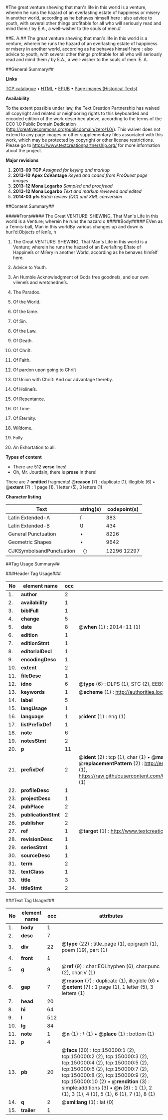 #The great venture shewing that man's life in this world is a venture, wherein he runs the hazard of an everlasting estate of happiness or misery in another world, according as he behaves himself here : also advice to youth, with several other things profitable for all who will seriously read and mind them / by E.A., a well-wisher to the souls of men.#

##E. A.##
The great venture shewing that man's life in this world is a venture, wherein he runs the hazard of an everlasting estate of happiness or misery in another world, according as he behaves himself here : also advice to youth, with several other things profitable for all who will seriously read and mind them / by E.A., a well-wisher to the souls of men.
E. A.

##General Summary##

**Links**

[TCP catalogue](http://www.ota.ox.ac.uk/tcp/)  • 
[HTML](http://tei.it.ox.ac.uk/tcp/Texts-HTML/free/A75/A75727.html)  • 
[EPUB](http://tei.it.ox.ac.uk/tcp/Texts-EPUB/free/A75/A75727.epub) • 
[Page images (Historical Texts)](https://historicaltexts.jisc.ac.uk/eebo-36282185e)

**Availability**

To the extent possible under law, the Text Creation Partnership has waived all copyright and related or neighboring rights to this keyboarded and encoded edition of the work described above, according to the terms of the CC0 1.0 Public Domain Dedication (http://creativecommons.org/publicdomain/zero/1.0/). This waiver does not extend to any page images or other supplementary files associated with this work, which may be protected by copyright or other license restrictions. Please go to https://www.textcreationpartnership.org/ for more information about the project.

**Major revisions**

1. __2013-09__ __TCP__ *Assigned for keying and markup*
1. __2013-10__ __Apex CoVantage__ *Keyed and coded from ProQuest page images*
1. __2013-12__ __Mona Logarbo__ *Sampled and proofread*
1. __2013-12__ __Mona Logarbo__ *Text and markup reviewed and edited*
1. __2014-03__ __pfs__ *Batch review (QC) and XML conversion*

##Content Summary##

#####Front#####
The Great VENTURE: SHEWING, That Man's Life in this world is a Venture; wherein he runs the hazard o
#####Body#####
EVen as a Tennis-ball, Man in this worldBy various changes up and down is hurl'd:Objects of ſenſe, h
1. The Great VENTURE: SHEWING, That Man's Life in this world is a Venture; wherein he runs the hazard of an Everlaſting Eſtate of Happineſs or Miſery in another World, according as he behaves himſelf here.

1. Advice to Youth.

1. An Humble Acknowledgment of Gods free goodneſs, and our own vileneſs and wretchedneſs.

1. The Paradox.

1. Of the World.

1. Of the ſame.

1. Of Sin.

1. Of the Law.

1. Of Death.

1. Of Chriſt.

1. Of Faith.

1. Of pardon upon going to Chriſt

1. Of Ʋnion with Chriſt: And our advantage thereby.

1. Of Holineſs.

1. Of Repentance.

1. Of Time.

1. Of Eternity.

1. Wiſdome.

1. Folly

1. An Exhortation to all.

**Types of content**

  * There are 512 **verse** lines!
  * Oh, Mr. Jourdain, there is **prose** in there!

There are 7 **omitted** fragments! 
 @__reason__ (7) : duplicate (1), illegible (6)  •  @__extent__ (7) : 1 page (1), 1 letter (5), 3 letters (1)

**Character listing**


|Text|string(s)|codepoint(s)|
|---|---|---|
|Latin Extended-A|ſ|383|
|Latin Extended-B|Ʋ|434|
|General Punctuation|•|8226|
|Geometric Shapes|▪|9642|
|CJKSymbolsandPunctuation|〈〉|12296 12297|

##Tag Usage Summary##

###Header Tag Usage###

|No|element name|occ|attributes|
|---|---|---|---|
|1.|__author__|2||
|2.|__availability__|1||
|3.|__biblFull__|1||
|4.|__change__|5||
|5.|__date__|8| @__when__ (1) : 2014-11 (1)|
|6.|__edition__|1||
|7.|__editionStmt__|1||
|8.|__editorialDecl__|1||
|9.|__encodingDesc__|1||
|10.|__extent__|2||
|11.|__fileDesc__|1||
|12.|__idno__|6| @__type__ (6) : DLPS (1), STC (2), EEBO-CITATION (1), OCLC (1), VID (1)|
|13.|__keywords__|1| @__scheme__ (1) : http://authorities.loc.gov/ (1)|
|14.|__label__|5||
|15.|__langUsage__|1||
|16.|__language__|1| @__ident__ (1) : eng (1)|
|17.|__listPrefixDef__|1||
|18.|__note__|6||
|19.|__notesStmt__|2||
|20.|__p__|11||
|21.|__prefixDef__|2| @__ident__ (2) : tcp (1), char (1)  •  @__matchPattern__ (2) : ([0-9\-]+):([0-9IVX]+) (1), (.+) (1)  •  @__replacementPattern__ (2) : http://eebo.chadwyck.com/downloadtiff?vid=$1&page=$2 (1), https://raw.githubusercontent.com/textcreationpartnership/Texts/master/tcpchars.xml#$1 (1)|
|22.|__profileDesc__|1||
|23.|__projectDesc__|1||
|24.|__pubPlace__|2||
|25.|__publicationStmt__|2||
|26.|__publisher__|2||
|27.|__ref__|1| @__target__ (1) : http://www.textcreationpartnership.org/docs/. (1)|
|28.|__revisionDesc__|1||
|29.|__seriesStmt__|1||
|30.|__sourceDesc__|1||
|31.|__term__|2||
|32.|__textClass__|1||
|33.|__title__|3||
|34.|__titleStmt__|2||


###Text Tag Usage###

|No|element name|occ|attributes|
|---|---|---|---|
|1.|__body__|1||
|2.|__desc__|7||
|3.|__div__|22| @__type__ (22) : title_page (1), epigraph (1), poem (19), part (1)|
|4.|__front__|1||
|5.|__g__|9| @__ref__ (9) : char:EOLhyphen (6), char:punc (2), char:V (1)|
|6.|__gap__|7| @__reason__ (7) : duplicate (1), illegible (6)  •  @__extent__ (7) : 1 page (1), 1 letter (5), 3 letters (1)|
|7.|__head__|20||
|8.|__hi__|64||
|9.|__l__|512||
|10.|__lg__|84||
|11.|__note__|1| @__n__ (1) : † (1)  •  @__place__ (1) : bottom (1)|
|12.|__p__|4||
|13.|__pb__|20| @__facs__ (20) : tcp:150000:1 (2), tcp:150000:2 (2), tcp:150000:3 (2), tcp:150000:4 (2), tcp:150000:5 (2), tcp:150000:6 (2), tcp:150000:7 (2), tcp:150000:8 (2), tcp:150000:9 (2), tcp:150000:10 (2)  •  @__rendition__ (3) : simple:additions (3)  •  @__n__ (8) : 1 (1), 2 (1), 3 (1), 4 (1), 5 (1), 6 (1), 7 (1), 8 (1)|
|14.|__q__|2| @__xml:lang__ (1) : lat (0)|
|15.|__trailer__|1||
